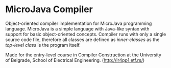 # MicroJava Compiler
Object-oriented compiler implementation for MicroJava programming language. MicroJava is a simple language with Java-like syntax with support for basic object-oriented concepts. Compiler runs with only a single source code file, therefore all classes are defined as *inner-classes* as the *top-level class* is the program itself.

Made for the entry-level course in Compiler Construction at the University of Belgrade, School of Electrical Engineering. (http://ir4pp1.etf.rs/)